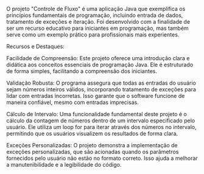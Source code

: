 
O projeto "Controle de Fluxo" é uma aplicação Java que exemplifica os princípios fundamentais de programação, incluindo entrada de dados, tratamento de exceções e iteração. Foi desenvolvido com a finalidade de ser um recurso educativo para iniciantes em programação, mas também serve como um exemplo prático para profissionais mais experientes.

Recursos e Destaques:

Facilidade de Compreensão: Este projeto oferece uma introdução clara e didática aos conceitos essenciais de programação Java. Ele é estruturado de forma simples, facilitando a compreensão dos iniciantes.

Validação Robusta: O programa assegura que todas as entradas do usuário sejam números inteiros válidos, incorporando tratamento de exceções para lidar com entradas incorretas. Isso garante que o software funcione de maneira confiável, mesmo com entradas imprecisas.

Cálculo de Intervalo: Uma funcionalidade fundamental deste projeto é o cálculo da contagem de números dentro de um intervalo especificado pelo usuário. Ele utiliza um loop for para iterar através dos números no intervalo, permitindo que os usuários visualizem os resultados de forma clara.

Exceções Personalizadas: O projeto demonstra a implementação de exceções personalizadas, que são acionadas quando os parâmetros fornecidos pelo usuário não estão no formato correto. Isso ajuda a melhorar a manutenibilidade e a legibilidade do código.








